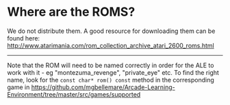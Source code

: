 # Where are the ROMS? #

We do not distribute them. A good resource for downloading them can be found here:
http://www.atarimania.com/rom_collection_archive_atari_2600_roms.html

----

Note that the ROM will need to be named correctly in order for the ALE to work with it - eg "montezuma_revenge", "private_eye" etc. To find the right name, look for the `const char* rom() const` method in the corresponding game in https://github.com/mgbellemare/Arcade-Learning-Environment/tree/master/src/games/supported